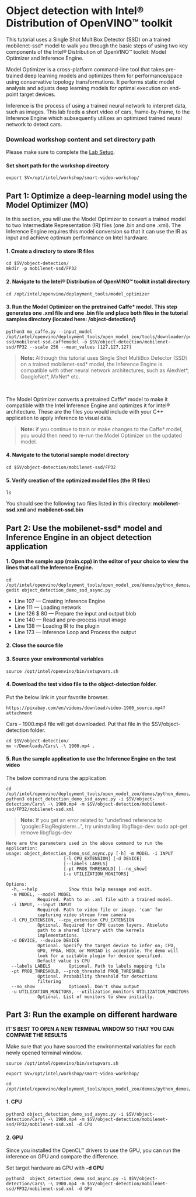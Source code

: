 # Object detection with Intel® Distribution of OpenVINO™ toolkit 

This tutorial uses a Single Shot MultiBox Detector (SSD) on a trained mobilenet-ssd* model to walk you through the basic steps of using two key components of the Intel® Distribution of OpenVINO™ toolkit: Model Optimizer and Inference Engine. 

Model Optimizer is a cross-platform command-line tool that takes pre-trained deep learning models and optimizes them for performance/space using conservative topology transformations. It performs static model analysis and adjusts deep learning models for optimal execution on end-point target devices. 

Inference is the process of using a trained neural network to interpret data, such as images. This lab feeds a short video of cars, frame-by-frame, to the Inference Engine which subsequently utilizes an optimized trained neural network to detect cars. 

### Download workshop content and set directory path
Please make sure to complete the [Lab Setup](https://github.com/intel-iot-devkit/smart-video-workshop/blob/master/Lab_setup.md). 
	
#### Set short path for the workshop directory

	export SV=/opt/intel/workshop/smart-video-workshop/
    
## Part 1: Optimize a deep-learning model using the Model Optimizer (MO)

In this section, you will use the Model Optimizer to convert a trained model to two Intermediate Representation (IR) files (one .bin and one .xml). The Inference Engine requires this model conversion so that it can use the IR as input and achieve optimum performance on Intel hardware.

#### 1. Create a directory to store IR files
 	
	cd $SV/object-detection/
	mkdir -p mobilenet-ssd/FP32 

#### 2. Navigate to the Intel® Distribution of OpenVINO™ toolkit install directory

	cd /opt/intel/openvino/deployment_tools/model_optimizer

#### 3. Run the Model Optimizer on the pretrained Caffe* model. This step generates one .xml file and one .bin file and place both files in the tutorial samples directory (located here: /object-detection/)

	python3 mo_caffe.py --input_model /opt/intel/openvino/deployment_tools/open_model_zoo/tools/downloader/public/mobilenet-ssd/mobilenet-ssd.caffemodel -o $SV/object-detection/mobilenet-ssd/FP32 --scale 256 --mean_values [127,127,127]

> **Note:** Although this tutorial uses Single Shot MultiBox Detector (SSD) on a trained mobilenet-ssd* model, the Inference Engine is compatible with other neural network architectures, such as AlexNet*, GoogleNet*, MxNet* etc.

<br>

The Model Optimizer converts a pretrained Caffe* model to make it compatible with the Intel Inference Engine and optimizes it for Intel® architecture. These are the files you would include with your C++ application to apply inference to visual data.
	
> **Note:** if you continue to train or make changes to the Caffe* model, you would then need to re-run the Model Optimizer on the updated model.

#### 4. Navigate to the tutorial sample model directory

	cd $SV/object-detection/mobilenet-ssd/FP32

#### 5. Verify creation of the optimized model files (the IR files)

	ls

You should see the following two files listed in this directory: **mobilenet-ssd.xml** and **mobilenet-ssd.bin**


## Part 2: Use the mobilenet-ssd* model and Inference Engine in an object detection application


#### 1. Open the sample app (main.cpp) in the editor of your choice to view the lines that call the Inference Engine.

	cd /opt/intel/openvino/deployment_tools/open_model_zoo/demos/python_demos/object_detection_demo_ssd_async
	gedit object_detection_demo_ssd_async.py

* Line 107 &#8212; Creating Inference Engine
* Line 111 &#8212; Loading network
* Line 126 $ 80 &#8212; Prepare the input and output blob
* Line 140 &#8212; Read and pre-process input image
* Line 138 &#8212; Loading IR to the plugin
* Line 173 &#8212; Inference Loop and Process the output


#### 2. Close the source file

#### 3. Source your environmental variables

	source /opt/intel/openvino/bin/setupvars.sh
<!---
#### 4. Build the sample application with make file

 	cd $SV/object-detection/
	make
	
> **Note:** *Please ignore the warnings. They are due to new IE APIs*
-->

#### 4. Download the test video file to the object-detection folder. 
Put the below link in your favorite browser. 

	https://pixabay.com/en/videos/download/video-1900_source.mp4?attachment
	
Cars - 1900.mp4 file will get downloaded. Put that file in the $SV/object-detection folder. 
	
	cd $SV/object-detection/
	mv ~/Downloads/Cars\ -\ 1900.mp4 .

#### 5. Run the sample application to use the Inference Engine on the test video
The below command runs the application 
	 
	cd /opt/intel/openvino/deployment_tools/open_model_zoo/demos/python_demos/object_detection_demo_ssd_async
	python3 object_detection_demo_ssd_async.py -i $SV/object-detection/Cars\ -\ 1900.mp4 -m $SV/object-detection/mobilenet-ssd/FP32/mobilenet-ssd.xml 
 
> **Note:** If you get an error related to "undefined reference to 'google::FlagRegisterer...", try uninstalling libgflags-dev: sudo apt-get remove libgflags-dev

<!--- #### 7. Display output
For simplicity of the code and in order to put more focus on the performance number, video rendering with rectangle boxes for detected objects has been separated from main.cpp. 

	cd $SV/object-detection/Python 
	python3 ROIviewer.py -i $SV/object-detection/Cars\ -\ 1900.mp4 -l $SV/object-detection/pascal_voc_classes.txt 

<!---
You should see a video play with cars running on the highway and red bounding boxes around them. 
--->

	Here are the parameters used in the above command to run the application:
	usage: object_detection_demo_ssd_async.py [-h] -m MODEL -i INPUT
						  [-l CPU_EXTENSION] [-d DEVICE]
						  [--labels LABELS]
						  [-pt PROB_THRESHOLD] [--no_show]
						  [-u UTILIZATION_MONITORS]

	Options:
	  -h, --help            Show this help message and exit.
	  -m MODEL, --model MODEL
				Required. Path to an .xml file with a trained model.
	  -i INPUT, --input INPUT
				Required. Path to video file or image. 'cam' for
				capturing video stream from camera
	  -l CPU_EXTENSION, --cpu_extension CPU_EXTENSION
				Optional. Required for CPU custom layers. Absolute
				path to a shared library with the kernels
				implementations.
	  -d DEVICE, --device DEVICE
				Optional. Specify the target device to infer on; CPU,
				GPU, FPGA, HDDL or MYRIAD is acceptable. The demo will
				look for a suitable plugin for device specified.
				Default value is CPU
	  --labels LABELS       Optional. Path to labels mapping file
	  -pt PROB_THRESHOLD, --prob_threshold PROB_THRESHOLD
				Optional. Probability threshold for detections
				filtering
	  --no_show             Optional. Don't show output
	  -u UTILIZATION_MONITORS, --utilization_monitors UTILIZATION_MONITORS
				Optional. List of monitors to show initially.

	


## Part 3: Run the example on different hardware

**IT'S BEST TO OPEN A NEW TERMINAL WINDOW SO THAT YOU CAN COMPARE THE RESULTS**

 Make sure that you have sourced the environmental variables for each newly opened terminal window.
 
	source /opt/intel/openvino/bin/setupvars.sh
	
	export SV=/opt/intel/workshop/smart-video-workshop/
	
	cd /opt/intel/openvino/deployment_tools/open_model_zoo/demos/python_demos/object_detection_demo_ssd_async
 
#### 1. CPU
```
python3 object_detection_demo_ssd_async.py -i $SV/object-detection/Cars\ -\ 1900.mp4 -m $SV/object-detection/mobilenet-ssd/FP32/mobilenet-ssd.xml -d CPU
```
<!--- You will see the **total time** it took to run the inference. --->

#### 2. GPU
Since you installed the OpenCL™ drivers to use the GPU, you can run the inference on GPU and compare the difference.

Set target hardware as GPU with **-d GPU**
```
python3  object_detection_demo_ssd_async.py -i $SV/object-detection/Cars\ -\ 1900.mp4 -m $SV/object-detection/mobilenet-ssd/FP32/mobilenet-ssd.xml -d GPU
```

<!--- The **total time** between CPU and GPU will vary depending on your system. --->
